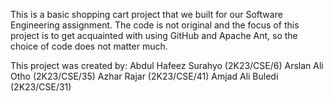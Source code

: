 This is a basic shopping cart project that we built for our Software Engineering assignment. The code is not original and the focus of this project is to get acquainted with using GitHub and Apache Ant, so the choice of code does not matter much.

This project was created by:
Abdul Hafeez Surahyo (2K23/CSE/6)
Arslan Ali Otho (2K23/CSE/35)
Azhar Rajar (2K23/CSE/41)
Amjad Ali Buledi (2K23/CSE/31)

